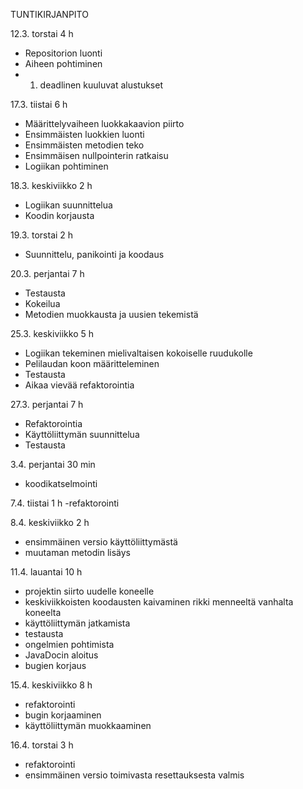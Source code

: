 TUNTIKIRJANPITO

12.3. torstai 4 h
- Repositorion luonti
- Aiheen pohtiminen
- 1. deadlinen kuuluvat alustukset

17.3. tiistai 6 h
- Määrittelyvaiheen luokkakaavion piirto
- Ensimmäisten luokkien luonti
- Ensimmäisten metodien teko
- Ensimmäisen nullpointerin ratkaisu
- Logiikan pohtiminen

18.3. keskiviikko 2 h 
- Logiikan suunnittelua
- Koodin korjausta

19.3. torstai 2 h
- Suunnittelu, panikointi ja koodaus

20.3. perjantai 7 h
- Testausta
- Kokeilua
- Metodien muokkausta ja uusien tekemistä

25.3. keskiviikko 5 h
- Logiikan tekeminen mielivaltaisen kokoiselle ruudukolle
- Pelilaudan koon määritteleminen
- Testausta
- Aikaa vievää refaktorointia

27.3. perjantai 7 h
- Refaktorointia 
- Käyttöliittymän suunnittelua
- Testausta

3.4. perjantai 30 min
- koodikatselmointi

7.4. tiistai 1 h
-refaktorointi

8.4. keskiviikko 2 h
- ensimmäinen versio käyttöliittymästä
- muutaman metodin lisäys

11.4. lauantai 10 h
- projektin siirto uudelle koneelle
- keskiviikkoisten koodausten kaivaminen rikki menneeltä vanhalta koneelta
- käyttöliittymän jatkamista
- testausta
- ongelmien pohtimista
- JavaDocin aloitus
- bugien korjaus

15.4. keskiviikko 8 h
- refaktorointi
- bugin korjaaminen
- käyttöliittymän muokkaaminen

16.4. torstai 3 h 
- refaktorointi
- ensimmäinen versio toimivasta resettauksesta valmis
